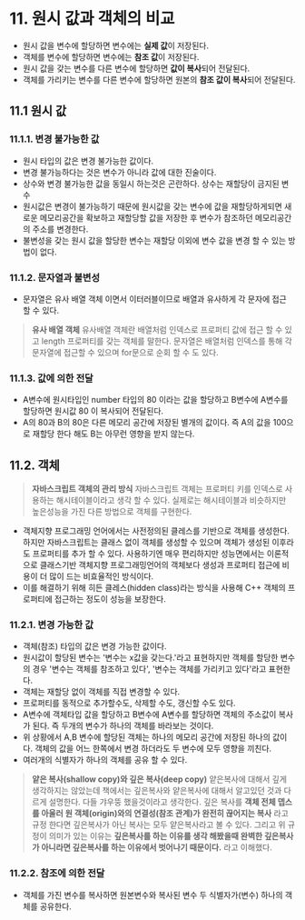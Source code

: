 # 11. 원시 값과 객체의 비교

- 원시 값을 변수에 할당하면 변수에는 **실제 값**이 저장된다.
- 객체를 변수에 할당하면 변수에는 **참조 값**이 저장된다.
- 원시 값을 갖는 변수를 다른 변수에 할당하면 **값이 복사**되어 전달된다.
- 객체를 가리키는 변수를 다른 변수에 할당하면 원본의 **참조 값이 복사**되어 전달된다.

## 11.1 원시 값

### 11.1.1. 변경 불가능한 값

- 원시 타입의 값은 변경 불가능한 값이다.
- 변경 불가능하다는 것은 변수가 아니라 값에 대한 진술이다.
- 상수와 변경 불가능한 값을 동일시 하는것은 곤란하다. 상수는 재할당이 금지된 변수
- 원시값은 변경이 불가능하기 때문에 원시값을 갖는 변수에 값을 재할당하게되면 새로운 메모리공간을 확보하고 재할당할 값을 저장한 후 변수가 참조하던 메모리공간의 주소를 변경한다.
- 불변성을 갖는 원시 값을 할당한 변수는 재할당 이외에 변수 값을 변경 할 수 있는 방법이 없다.

### 11.1.2. 문자열과 불변성

- 문자열은 유사 배열 객체 이면서 이터러블이므로 배열과 유사하게 각 문자에 접근 할 수 있다.

> **유사 배열 객체**
> 유사배열 객체란 배열처럼 인덱스로 프로퍼티 값에 접근 할 수 있고 length 프로퍼티를 갖는 객체를 말한다.
> 문자열은 배열처럼 인덱스를 통해 각 문자열에 접근할 수 있으며 for문으로 순회 할 수 도 있다.

### 11.1.3. 값에 의한 전달

- A변수에 원시타입인 number 타입의 80 이라는 값을 할당하고 B변수에 A변수를 할당하면 원시값 80 이 복사되어 전달된다.
- A의 80과 B의 80은 다른 메모리 공간에 저장된 별개의 값이다. 즉 A의 값을 100으로 재할당 한다 해도 B는 아무런 영향을 받지 않는다.

## 11.2. 객체

> **자바스크립트 객체의 관리 방식**
> 자바스크립트 객체는 프로퍼티 키를 인덱스로 사용하는 해시테이블이라고 생각 할 수 있다. 실제로는 해시테이블과 비슷하지만 높은성능을 가진 다른 방법으로 객체를 구현한다.

- 객체지향 프로그래밍 언어에서는 사전정의된 클레스를 기반으로 객체를 생성한다. 하지만 자바스크립트는 클래스 없이 객체를 생성할 수 있으며 객체가 생성된 이후라도 프로퍼티를 추가 할 수 있다. 사용하기엔 매우 편리하지만 성능면에서는 이론적으로 클래스기반 객체지향 프로그래밍언어의 객체보다 생성과 프로퍼티 접근에 비용이 더 많이 드는 비효율적인 방식이다.
- 이를 해결하기 위해 히든 클레스(hidden class)라는 방식을 사용해 C++ 객체의 프로퍼티에 접근하는 정도이 성능을 보장한다.

### 11.2.1. 변경 가능한 값

- 객체(참조) 타입의 값은 변경 가능한 값이다.
- 원시값이 할당된 변수는 '변수는 x값을 갖는다.'라고 표현하지만 객체를 할당한 변수의 경우 '변수는 객체를 참조하고 있다', '변수는 객체를 가리키고 있다'라고 표현한다.
- 객체는 재할당 없이 객체를 직접 변경할 수 있다.
- 프로퍼티를 동적으로 추가할수도, 삭제할 수도, 갱신할 수도 있다.
- A변수에 객체타입 값을 할당하고 B변수에 A변수를 할당하면 객체의 주소값이 복사가 된다. 즉 두개의 변수가 하나의 객체를 바라보는 것이다.
- 위 상황에서 A,B 변수에 할당된 객체는 하나의 메모리 공간에 저장된 하나의 값이다. 객체의 값을 어느 한쪽에서 변경 하더라도 두 변수에 모두 영향을 끼친다.
- 여러개의 식별자가 하나의 객체를 공유 할 수 있다.

> **얕은 복사(shallow copy)와 깊은 복사(deep copy)**
> 얕은복사에 대해서 깊게 생각하지는 않았는데 책에서는 깊은복사와 얕은복사에 대해서 알고있던 것과 다르게 설명한다. 다들 갸우뚱 했을것이라고 생각한다. 깊은 복사를 **객체 전체 뎁스를 아울러 원 객체(origin)와의 연결성(참조 관계)가 완전히 끊어지는 복사** 라고 규정 한다면 깊은복사가 아닌 복사는 모두 얕은복사라고 볼 수 있다.
> 그리고 위 규정이 의미가 있는 이유는 **깊은복사를 하는 이유를 생각 해봤을때 완벽한 깊은복사가 아니라면 깊은복사를 하는 이유에서 벗어나기 때문이다.** 라고 이해했다.

### 11.2.2. 참조에 의한 전달

- 객체를 가진 변수를 복사하면 원본변수와 복사된 변수 두 식별자가(변수) 하나의 객체를 공유한다.
